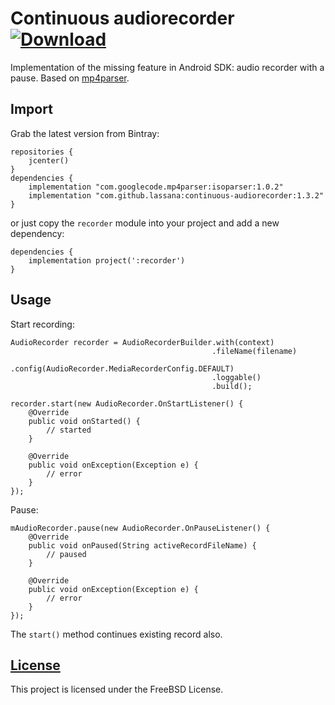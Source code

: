 # Continuous audiorecorder [ ![Download](https://api.bintray.com/packages/lassana/maven/continuous-audiorecorder/images/download.svg) ](https://bintray.com/lassana/maven/continuous-audiorecorder/_latestVersion)

Implementation of the missing feature in Android SDK: audio recorder with a pause. Based on [mp4parser](https://code.google.com/p/mp4parser/).

## Import

Grab the latest version from Bintray:

    repositories {
        jcenter()
    }
    dependencies {
        implementation "com.googlecode.mp4parser:isoparser:1.0.2"
        implementation "com.github.lassana:continuous-audiorecorder:1.3.2"
    }

or just copy the `recorder` module into your project and add a new dependency:

    dependencies {
        implementation project(':recorder')
    }

## Usage

Start recording:

    AudioRecorder recorder = AudioRecorderBuilder.with(context)
                                                 .fileName(filename)
                                                 .config(AudioRecorder.MediaRecorderConfig.DEFAULT)
                                                 .loggable()
                                                 .build();

    recorder.start(new AudioRecorder.OnStartListener() {
        @Override
        public void onStarted() {
            // started
        }

        @Override
        public void onException(Exception e) {
            // error
        }
    });

Pause:

    mAudioRecorder.pause(new AudioRecorder.OnPauseListener() {
        @Override
        public void onPaused(String activeRecordFileName) {
            // paused
        }

        @Override
        public void onException(Exception e) {
            // error
        }
    });

The `start()` method continues existing record also.

## [License](https://github.com/lassana/continuous-audiorecorder/blob/master/LICENSE)

This project is licensed under the FreeBSD License.
